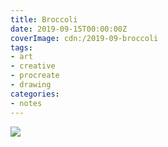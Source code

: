 ```yaml
---
title: Broccoli
date: 2019-09-15T00:00:00Z
coverImage: cdn:/2019-09-broccoli
tags:
- art
- creative
- procreate
- drawing
categories:
- notes
---
```


![](cdn:/2019-09-broccoli?class=fw)
